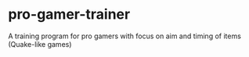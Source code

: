 # pro-gamer-trainer
A training program for pro gamers with focus on aim and timing of items (Quake-like games)
